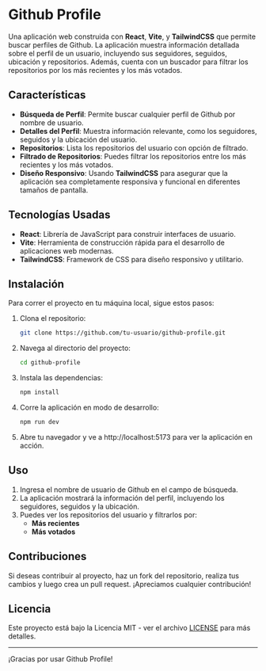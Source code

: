 # Github Profile

Una aplicación web construida con **React**, **Vite**, y **TailwindCSS** que permite buscar perfiles de Github. La aplicación muestra información detallada sobre el perfil de un usuario, incluyendo sus seguidores, seguidos, ubicación y repositorios. Además, cuenta con un buscador para filtrar los repositorios por los más recientes y los más votados.

## Características

- **Búsqueda de Perfil**: Permite buscar cualquier perfil de Github por nombre de usuario.
- **Detalles del Perfil**: Muestra información relevante, como los seguidores, seguidos y la ubicación del usuario.
- **Repositorios**: Lista los repositorios del usuario con opción de filtrado.
- **Filtrado de Repositorios**: Puedes filtrar los repositorios entre los más recientes y los más votados.
- **Diseño Responsivo**: Usando **TailwindCSS** para asegurar que la aplicación sea completamente responsiva y funcional en diferentes tamaños de pantalla.

## Tecnologías Usadas

- **React**: Librería de JavaScript para construir interfaces de usuario.
- **Vite**: Herramienta de construcción rápida para el desarrollo de aplicaciones web modernas.
- **TailwindCSS**: Framework de CSS para diseño responsivo y utilitario.

## Instalación

Para correr el proyecto en tu máquina local, sigue estos pasos:

1. Clona el repositorio:
   ```bash
   git clone https://github.com/tu-usuario/github-profile.git
   ```
2. Navega al directorio del proyecto:
   ```bash
   cd github-profile
   ```
3. Instala las dependencias:
   ```bash
   npm install
   ```
4. Corre la aplicación en modo de desarrollo:
   ```bash
   npm run dev
   ```
5. Abre tu navegador y ve a http://localhost:5173 para ver la aplicación en acción.

## Uso

1. Ingresa el nombre de usuario de Github en el campo de búsqueda.
2. La aplicación mostrará la información del perfil, incluyendo los seguidores, seguidos y la ubicación.
3. Puedes ver los repositorios del usuario y filtrarlos por:
   - **Más recientes**
   - **Más votados**

## Contribuciones

Si deseas contribuir al proyecto, haz un fork del repositorio, realiza tus cambios y luego crea un pull request. ¡Apreciamos cualquier contribución!

## Licencia

Este proyecto está bajo la Licencia MIT - ver el archivo [LICENSE](LICENSE) para más detalles.

---

¡Gracias por usar Github Profile!
